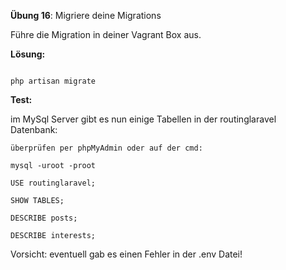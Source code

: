 
**Übung 16**: Migriere deine Migrations

Führe die Migration in deiner Vagrant Box aus. 



**Lösung:**

```

php artisan migrate

```



**Test:**

im MySql Server gibt es nun einige Tabellen in der routinglaravel Datenbank: 

```
überprüfen per phpMyAdmin oder auf der cmd:

mysql -uroot -proot

USE routinglaravel;

SHOW TABLES;

DESCRIBE posts;

DESCRIBE interests;

```

Vorsicht: eventuell gab es einen Fehler in der .env Datei!

